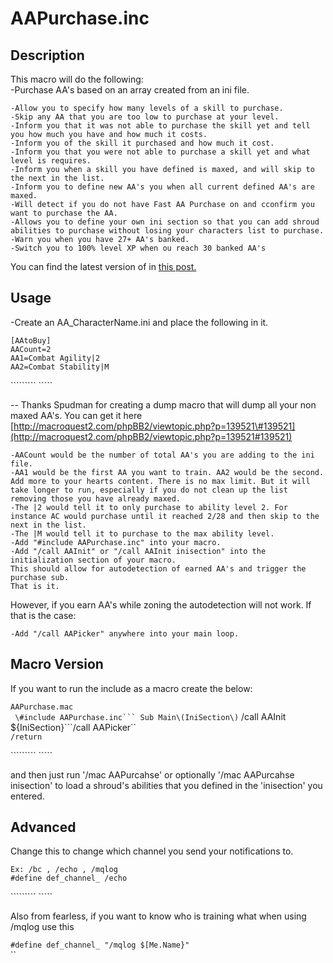 # AAPurchase.inc

## Description

This macro will do the following:  
-Purchase AA's based on an array created from an ini file.

`-Allow you to specify how many levels of a skill to purchase.`  
`-Skip any AA that you are too low to purchase at your level.`  
`-Inform you that it was not able to purchase the skill yet and tell you how much you have and how much it costs.`  
`-Inform you of the skill it purchased and how much it cost.`  
`-Inform you that you were not able to purchase a skill yet and what level is requires.`  
`-Inform you when a skill you have defined is maxed, and will skip to the next in the list.`  
`-Inform you to define new AA's you when all current defined AA's are maxed.`  
`-Will detect if you do not have Fast AA Purchase on and cconfirm you want to purchase the AA.`  
`-Allows you to define your own ini section so that you can add shroud abilities to purchase without losing your characters list to purchase.`  
`-Warn you when you have 27+ AA's banked.`  
`-Switch you to 100% level XP when ou reach 30 banked AA's`

You can find the latest version of in [this post.](https://macroquest2.com/phpBB3/viewtopic.php?f=49&t=15824&hilit=AAPurchase.INC)

## Usage

-Create an AA\_CharacterName.ini and place the following in it.

`[AAtoBuy]`  
`AACount=2`  
`AA1=Combat Agility|2`  
`AA2=Combat Stability|M`

````````` \`````

-- Thanks Spudman for creating a dump macro that will dump all your non maxed AA's. You can get it here [http://macroquest2.com/phpBB2/viewtopic.php?p=139521\#139521](http://macroquest2.com/phpBB2/viewtopic.php?p=139521#139521)

`-AACount would be the number of total AA's you are adding to the ini file.`  
`-AA1 would be the first AA you want to train. AA2 would be the second. Add more to your hearts content. There is no max limit. But it will take longer to run, especially if you do not clean up the list removing those you have already maxed.`  
`-The |2 would tell it to only purchase to ability level 2. For instance AC would purchase until it reached 2/28 and then skip to the next in the list.`  
`-The |M would tell it to purchase to the max ability level.`  
`-Add "#include AAPurchase.inc" into your macro.`  
`-Add "/call AAInit" or "/call AAInit inisection" into the initialization section of your macro.`  
`This should allow for autodetection of earned AA's and trigger the purchase sub.`  
`That is it.`

However, if you earn AA's while zoning the autodetection will not work. If that is the case:

`-Add "/call AAPicker" anywhere into your main loop.`

## Macro Version

If you want to run the include as a macro create the below:

`AAPurchase.mac`  
````` \#include AAPurchase.inc``` Sub Main\(IniSection\)````` /call AAInit ${IniSection}```/call AAPicker``  
`/return`

````````` \`````

and then just run '/mac AAPurcahse' or optionally '/mac AAPurcahse inisection' to load a shroud's abilities that you defined in the 'inisection' you entered.

## Advanced

Change this to change which channel you send your notifications to.

`Ex: /bc , /echo , /mqlog`  
`#define def_channel_ /echo`

````````` \`````

Also from fearless, if you want to know who is training what when using /mqlog use this

`#define def_channel_ "/mqlog $[Me.Name}"`  
\`\`

